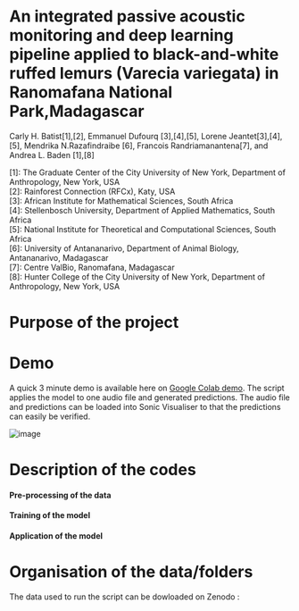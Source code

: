# An integrated passive acoustic monitoring and deep learning pipeline applied to black-and-white ruffed lemurs (Varecia variegata) in Ranomafana National Park,Madagascar

Carly H. Batist[1],[2], Emmanuel Dufourq [3],[4],[5], Lorene Jeantet[3],[4],[5], Mendrika N.Razafindraibe [6], Francois Randriamanantena[7], and Andrea L. Baden [1],[8]

[1]: The Graduate Center of the City University of New York, Department of Anthropology, New York, USA  
[2]: Rainforest Connection (RFCx), Katy, USA  
[3]: African Institute for Mathematical Sciences, South Africa  
[4]: Stellenbosch University, Department of Applied Mathematics, South Africa  
[5]: National Institute for Theoretical and Computational Sciences, South Africa  
[6]: University of Antananarivo, Department of Animal Biology, Antananarivo, Madagascar  
[7]: Centre ValBio, Ranomafana, Madagascar  
[8]: Hunter College of the City University of New York, Department of Anthropology, New York, USA  


# Purpose of the project

# Demo

A quick 3 minute demo is available here on <a href="https://colab.research.google.com/drive/1G_zicIHNTrBJuiXJYsKqRMWktazdX3vx?usp=sharing">Google Colab demo</a>. The script applies the model to one audio file and generated predictions. The audio file and predictions can be loaded into Sonic Visualiser to that the predictions can easily be verified.

![image](https://drive.google.com/uc?export=view&id=11ZA6GRCQcCJD6f7kFc3_EybuWzdiOUQ1)


# Description of the codes 
#### Pre-processing of the data 

#### Training of the model 

#### Application of the model


# Organisation of the data/folders

The data used to run the script can be dowloaded on Zenodo : 
